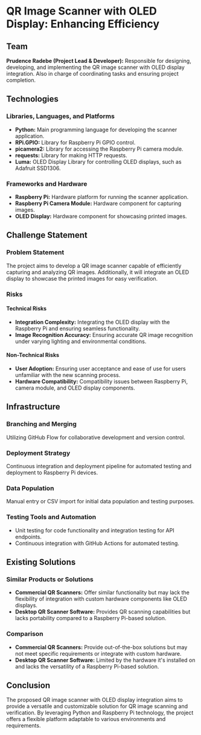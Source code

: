 # QR Image Scanner with OLED Display: Enhancing Efficiency

## Team
**Prudence Radebe (Project Lead & Developer):** Responsible for designing, developing, and implementing the QR image scanner with OLED display integration. Also in charge of coordinating tasks and ensuring project completion.

## Technologies

### Libraries, Languages, and Platforms
- **Python:** Main programming language for developing the scanner application.
- **RPi.GPIO:** Library for Raspberry Pi GPIO control.
- **picamera2:** Library for accessing the Raspberry Pi camera module.
- **requests:** Library for making HTTP requests.
- **Luma:** OLED Display Library for controlling OLED displays, such as Adafruit SSD1306.

### Frameworks and Hardware
- **Raspberry Pi:** Hardware platform for running the scanner application.
- **Raspberry Pi Camera Module:** Hardware component for capturing images.
- **OLED Display:** Hardware component for showcasing printed images.

## Challenge Statement

### Problem Statement
The project aims to develop a QR image scanner capable of efficiently capturing and analyzing QR images. Additionally, it will integrate an OLED display to showcase the printed images for easy verification.

### Risks

#### Technical Risks
- **Integration Complexity:** Integrating the OLED display with the Raspberry Pi and ensuring seamless functionality.
- **Image Recognition Accuracy:** Ensuring accurate QR image recognition under varying lighting and environmental conditions.

#### Non-Technical Risks
- **User Adoption:** Ensuring user acceptance and ease of use for users unfamiliar with the new scanning process.
- **Hardware Compatibility:** Compatibility issues between Raspberry Pi, camera module, and OLED display components.

## Infrastructure

### Branching and Merging
Utilizing GitHub Flow for collaborative development and version control.

### Deployment Strategy
Continuous integration and deployment pipeline for automated testing and deployment to Raspberry Pi devices.

### Data Population
Manual entry or CSV import for initial data population and testing purposes.

### Testing Tools and Automation
- Unit testing for code functionality and integration testing for API endpoints.
- Continuous integration with GitHub Actions for automated testing.

## Existing Solutions

### Similar Products or Solutions
- **Commercial QR Scanners:** Offer similar functionality but may lack the flexibility of integration with custom hardware components like OLED displays.
- **Desktop QR Scanner Software:** Provides QR scanning capabilities but lacks portability compared to a Raspberry Pi-based solution.

### Comparison
- **Commercial QR Scanners:** Provide out-of-the-box solutions but may not meet specific requirements or integrate with custom hardware.
- **Desktop QR Scanner Software:** Limited by the hardware it's installed on and lacks the versatility of a Raspberry Pi-based solution.

## Conclusion
The proposed QR image scanner with OLED display integration aims to provide a versatile and customizable solution for QR image scanning and verification. By leveraging Python and Raspberry Pi technology, the project offers a flexible platform adaptable to various environments and requirements.
